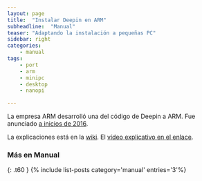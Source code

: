 ```yaml
---
layout: page
title:  "Instalar Deepin en ARM"
subheadline:  "Manual"
teaser: "Adaptando la instalación a pequeñas PC"
sidebar: right
categories:
    - manual
tags:
    - port
    - arm
    - minipc
    - desktop
    - nanopi

---
```


La empresa ARM desarrolló una del código de Deepin a ARM. Fue anunciado [a inicios de 2016](https://www.deepin.org/en/2016/01/28/deepin-15-arm-edition-officially-released/).

La explicaciones está en la [wiki](http://wiki.friendlyarm.com/wiki/index.php/NanoPi_2#Deepin15_ARM). El [vídeo explicativo en el enlace](https://www.youtube.com/watch?v=1ycF0VPlrnc).

### Más en Manual
{: .t60 }
{% include list-posts category='manual' entries='3'%}

